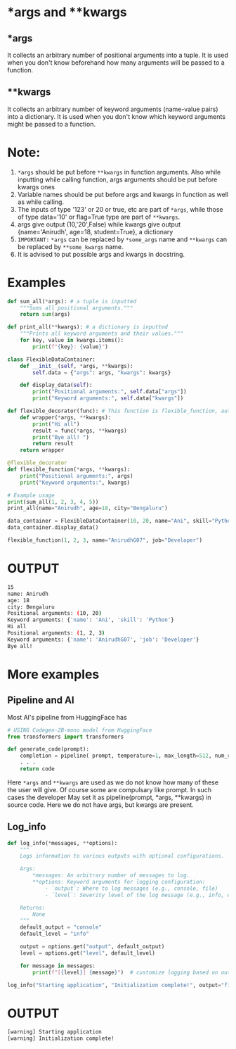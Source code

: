 # *args and **kwargs
## *args
It collects an arbitrary number of positional arguments into a tuple. It is used when you don't know beforehand how many arguments will be passed to a function.
## **kwargs 
It collects an arbitrary number of keyword arguments (name-value pairs) into a dictionary. It is used when you don't know which keyword arguments might be passed to a function.

# Note:
1) `*args` should be put before `**kwargs` in function arguments. Also while inputting while calling function, args arguments should be put before kwargs ones
2) Variable names should be put before args and kwargs in function as well as while calling.
3) The inputs of type '123' or 20 or true, etc are part of `*args`, while those of type data='10' or flag=True type are part of `**kwargs`.
4) args give output (10,'20',False) while kwargs give output {name='Anirudh', age=18, student=True}, a dictionary
5) `IMPORTANT:` `*args` can be replaced by `*some_args` name and `**kwargs` can be replaced by `**some_kwargs` name.
6) It is advised to put possible args and kwargs in docstring. 
# Examples
```python
def sum_all(*args): # a tuple is inputted
    """Sums all positional arguments."""
    return sum(args) 

def print_all(**kwargs): # a dictionary is inputted
    """Prints all keyword arguments and their values."""
    for key, value in kwargs.items():
        print(f"{key}: {value}")

class FlexibleDataContainer:
    def __init__(self, *args, **kwargs):
        self.data = {"args": args, "kwargs": kwargs}

    def display_data(self):
        print("Positional arguments:", self.data["args"]) 
        print("Keyword arguments:", self.data["kwargs"])

def flexible_decorator(func): # This function is flexible_function, automatically called using @
    def wrapper(*args, **kwargs):
        print("Hi all")
        result = func(*args, **kwargs) 
        print("Bye all! ")
        return result
    return wrapper

@flexible_decorator
def flexible_function(*args, **kwargs):
    print("Positional arguments:", args)
    print("Keyword arguments:", kwargs)

# Example usage
print(sum_all(1, 2, 3, 4, 5)) 
print_all(name="Anirudh", age=18, city="Bengaluru")

data_container = FlexibleDataContainer(10, 20, name="Ani", skill="Python") 
data_container.display_data()

flexible_function(1, 2, 3, name="AnirudhG07", job="Developer")
```
# OUTPUT
```bash
15
name: Anirudh
age: 18
city: Bengaluru
Positional arguments: (10, 20)
Keyword arguments: {'name': 'Ani', 'skill': 'Python'}
Hi all
Positional arguments: (1, 2, 3)
Keyword arguments: {'name': 'AnirudhG07', 'job': 'Developer'}
Bye all!
```
# More examples
## Pipeline and AI
Most AI's pipeline from HuggingFace has 
```python
# USING Codegen-2B-mono model from HuggingFace
from transformers import transformers

def generate_code(prompt):
    completion = pipeline( prompt, temperature=1, max_length=512, num_return_sequences=1)
    . . .
    return code
```
Here `*args` and `**kwargs` are used as we do not know how many of these the user will give. Of course some are compulsary like prompt.
In such cases the developer May set it as pipeline(prompt, *args, **kwargs) in source code. Here we do not have args, but kwargs are present.

## Log_info
```python
def log_info(*messages, **options):
    """
    Logs information to various outputs with optional configurations.

    Args:
        *messages: An arbitrary number of messages to log.
        **options: Keyword arguments for logging configuration:
            - `output`: Where to log messages (e.g., console, file)
            - `level`: Severity level of the log message (e.g., info, warning, error)

    Returns:
        None
    """
    default_output = "console"
    default_level = "info"

    output = options.get("output", default_output)
    level = options.get("level", default_level)

    for message in messages:
        print(f"[{level}] {message}")  # customize logging based on output and level

log_info("Starting application", "Initialization complete!", output="file", level="warning")
```
# OUTPUT
```bash
[warning] Starting application
[warning] Initialization complete!
```
